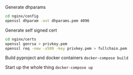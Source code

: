 Generate dhparams
```bash
cd nginx/config
openssl dhparam -out dhparams.pem 4096
```


Generate self signed cert
```bash
cd nginx/certs
openssl genrsa > privkey.pem
openssl req -new -x509 -key privkey.pem > fullchain.pem
```


Build pyproject and docker containers
`docker-compose build`



Start up the whole thing
`docker-compose up`

